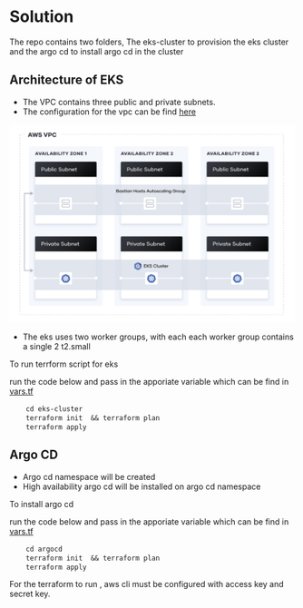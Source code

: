 # Solution

The repo contains two folders, The eks-cluster to provision the eks cluster and the argo cd to install argo cd in the cluster

## Architecture of EKS

* The VPC contains three public and private subnets. 
* The configuration for the vpc can be find [here](./eks-cluster/vpc.tf)


![VPC Overview](overview.png)


* The eks uses two worker groups, with each each worker group contains a single 2  t2.small

To run terrform script for eks

run the code below and pass in the apporiate variable which can be find in [vars.tf](./eks-cluster/vars.tf)

```
    cd eks-cluster
    terraform init  && terraform plan  
    terraform apply
```
## Argo CD

* Argo cd namespace will be created
* High availability argo cd will be installed on argo cd namespace

To install argo cd

run the code below  and pass in the apporiate variable which can be find in [vars.tf](./argocd/vars.tf)

```
    cd argocd
    terraform init  && terraform plan  
    terraform apply
```

For the terraform to run , aws cli must be configured with access key and secret key.
